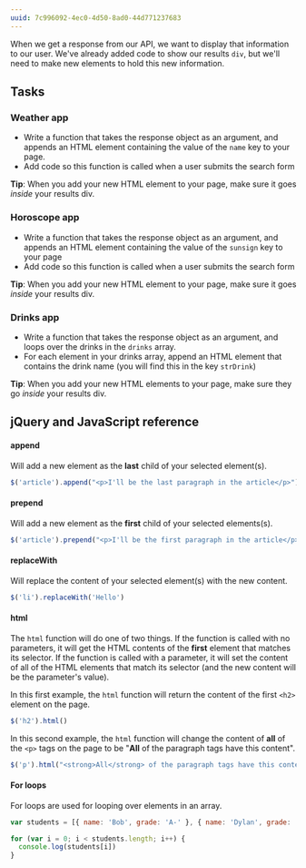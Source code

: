 ```yaml
---
uuid: 7c996092-4ec0-4d50-8ad0-44d771237683
---
```


When we get a response from our API, we want to display that information to our user. We've already added code to show our results `div`, but we'll need to make new elements to hold this new information.

## Tasks

### Weather app

- Write a function that takes the response object as an argument, and appends an HTML element containing the value of the `name` key to your page.
- Add code so this function is called when a user submits the search form

**Tip**: When you add your new HTML element to your page, make sure it goes _inside_ your results div.

### Horoscope app

- Write a function that takes the response object as an argument, and appends an HTML element containing the value of the `sunsign` key to your page
- Add code so this function is called when a user submits the search form

**Tip**: When you add your new HTML element to your page, make sure it goes _inside_ your results div.

### Drinks app

- Write a function that takes the response object as an argument, and loops over the drinks in the `drinks` array.
- For each element in your drinks array, append an HTML element that contains the drink name (you will find this in the key `strDrink`)

**Tip**: When you add your new HTML elements to your page, make sure they go _inside_ your results div.

## jQuery and JavaScript reference

#### append

Will add a new element as the **last** child of your selected element(s).

```javascript
$('article').append("<p>I'll be the last paragraph in the article</p>")
```

#### prepend

Will add a new element as the **first** child of your selected elements(s).

```javascript
$('article').prepend("<p>I'll be the first paragraph in the article</p>")
```

#### replaceWith

Will replace the content of your selected element(s) with the new content.

```javascript
$('li').replaceWith('Hello')
```

#### html

The `html` function will do one of two things. If the function is called with no parameters, it will get the HTML contents of the **first** element that matches its selector. If the function is called with a parameter, it will set the content of all of the HTML elements that match its selector (and the new content will be the parameter's value).

In this first example, the `html` function will return the content of the first `<h2>` element on the page.

```javascript
$('h2').html()
```

In this second example, the `html` function will change the content of **all** of the `<p>` tags on the page to be "**All** of the paragraph tags have this content".

```javascript
$('p').html("<strong>All</strong> of the paragraph tags have this content")
```

#### For loops

For loops are used for looping over elements in an array.

```javascript
var students = [{ name: 'Bob', grade: 'A-' }, { name: 'Dylan', grade: 'B+' }]

for (var i = 0; i < students.length; i++) {
  console.log(students[i])
}
```
